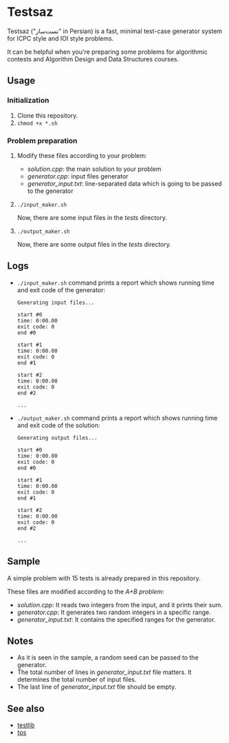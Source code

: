 # Testsaz

Testsaz ("تست‌ساز" in Persian) is a fast, minimal test-case generator system for ICPC style and IOI style problems.

It can be helpful when you're preparing some problems for algorithmic contests and Algorithm Design and Data Structures courses.

##  Usage

### Initialization

1. Clone this repository.
2. ```chmod +x *.sh```

### Problem preparation

1. Modify these files according to your problem:
   - *solution.cpp*: the main solution to your problem
   - *generator.cpp*: input files generator
   - *generator_input.txt*: line-separated data which is going to be passed to the generator

2. ```./input_maker.sh```

   Now, there are some input files in the *tests* directory.
3. ```./output_maker.sh```

   Now, there are some output files in the *tests* directory.

## Logs

- ```./input_maker.sh``` command prints a report which shows running time and exit code of the generator:

  ```
  Generating input files...

  start #0
  time: 0:00.00
  exit code: 0
  end #0

  start #1
  time: 0:00.00
  exit code: 0
  end #1

  start #2
  time: 0:00.00
  exit code: 0
  end #2

  ...
  ```


- ```./output_maker.sh``` command prints a report which shows running time and exit code of the solution:

  ```
  Generating output files...

  start #0
  time: 0:00.00
  exit code: 0
  end #0

  start #1
  time: 0:00.00
  exit code: 0
  end #1

  start #2
  time: 0:00.00
  exit code: 0
  end #2

  ...
  ```

## Sample

A simple problem with 15 tests is already prepared in this repository.

These files are modified according to the *A+B problem*:

- *solution.cpp*: It reads two integers from the input, and it prints their sum.
- *generator.cpp*: It generates two random integers in a specific range.
- *generator_input.txt*: It contains the specified ranges for the generator.

## Notes

- As it is seen in the sample, a random seed can be passed to the generator.
- The total number of lines in *generator_input.txt* file matters. It determines the total number of input files.
- The last line of *generator_input.txt* file should be empty.

## See also

- [testlib](https://github.com/MikeMirzayanov/testlib)
- [tps](https://github.com/ioi-2017/tps)
